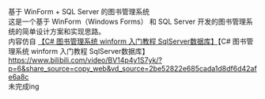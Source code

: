 基于 WinForm + SQL Server 的图书管理系统<br>
这是一个基于 WinForm（Windows Forms） 和 SQL Server 开发的图书管理系统的简单设计方案和实现思路。<br>
内容仿自
[【C# 图书管理系统 winform 入门教程 SqlServer数据库】]([超链接地址](https://www.bilibili.com/video/BV14p4y1S7yk/?p=6&share_source=copy_web&vd_source=2be52822e685cada1d8df6d42afe6a8c) "超链接title")【C# 图书管理系统 winform 入门教程 SqlServer数据库】 https://www.bilibili.com/video/BV14p4y1S7yk/?p=6&share_source=copy_web&vd_source=2be52822e685cada1d8df6d42afe6a8c<br>
未完成ing<br>
